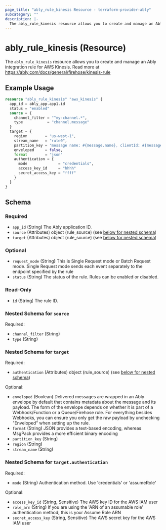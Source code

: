 ```yaml
---
page_title: "ably_rule_kinesis Resource - terraform-provider-ably"
subcategory: ""
description: |-
  The ably_rule_kinesis resource allows you to create and manage an Ably integration rule for AWS Kinesis. Read more at https://ably.com/docs/general/firehose/kinesis-rule
---
```


# ably_rule_kinesis (Resource)

The `ably_rule_kinesis` resource allows you to create and manage an Ably integration rule for AWS Kinesis. Read more at https://ably.com/docs/general/firehose/kinesis-rule


## Example Usage

```terraform
resource "ably_rule_kinesis" "aws_kinesis" {
  app_id = ably_app.app1.id
  status = "enabled"
  source = {
    channel_filter = "^my-channel.*",
    type           = "channel.message"
  }
  target = {
    region        = "us-west-1",
    stream_name   = "rule0",
    partition_key = "message name: #{message.name}, clientId: #{message.clientId}",
    enveloped     = false,
    format        = "json"
    authentication = {
      mode              = "credentials",
      access_key_id     = "hhhh"
      secret_access_key = "ffff"
    }
  }
}
```

<!-- schema generated by tfplugindocs -->
## Schema

### Required

- `app_id` (String) The Ably application ID.
- `source` (Attributes) object (rule_source) (see [below for nested schema](#nestedatt--source))
- `target` (Attributes) object (rule_source) (see [below for nested schema](#nestedatt--target))

### Optional

- `request_mode` (String) This is Single Request mode or Batch Request mode. Single Request mode sends each event separately to the endpoint specified by the rule
- `status` (String) The status of the rule. Rules can be enabled or disabled.

### Read-Only

- `id` (String) The rule ID.

<a id="nestedatt--source"></a>
### Nested Schema for `source`

Required:

- `channel_filter` (String)
- `type` (String)


<a id="nestedatt--target"></a>
### Nested Schema for `target`

Required:

- `authentication` (Attributes) object (rule_source) (see [below for nested schema](#nestedatt--target--authentication))

Optional:

- `enveloped` (Boolean) Delivered messages are wrapped in an Ably envelope by default that contains metadata about the message and its payload. The form of the envelope depends on whether it is part of a Webhook/Function or a Queue/Firehose rule. For everything besides Webhooks, you can ensure you only get the raw payload by unchecking "Enveloped" when setting up the rule.
- `format` (String) JSON provides a text-based encoding, whereas MsgPack provides a more efficient binary encoding
- `partition_key` (String)
- `region` (String)
- `stream_name` (String)

<a id="nestedatt--target--authentication"></a>
### Nested Schema for `target.authentication`

Required:

- `mode` (String) Authentication method. Use 'credentials' or 'assumeRole'

Optional:

- `access_key_id` (String, Sensitive) The AWS key ID for the AWS IAM user
- `role_arn` (String) If you are using the 'ARN of an assumable role' authentication method, this is your Assume Role ARN
- `secret_access_key` (String, Sensitive) The AWS secret key for the AWS IAM user